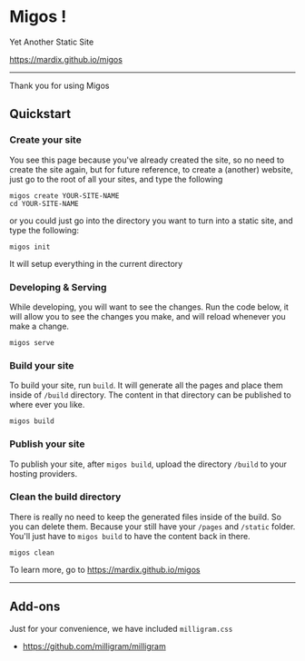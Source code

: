 # Migos !

Yet Another Static Site 

https://mardix.github.io/migos

---

Thank you for using Migos 

## Quickstart

### Create your site

You see this page because you've already created the site, so no need to create 
the site again, but for future reference, to create a (another) website, just go 
to the root of all your sites, and type the following 

```
migos create YOUR-SITE-NAME
cd YOUR-SITE-NAME
```

or you could just go into the directory you want to turn into a static site, and type the following:

```
migos init
```

It will setup everything in the current directory

### Developing & Serving

While developing, you will want to see the changes. Run the code below, it will 
allow you to see the changes you make, and will reload whenever you make a change.

```
migos serve
```

### Build your site

To build your site, run `build`. It will generate all the pages and place them 
inside of `/build` directory. The content in that directory can be published 
to where ever you like.

```
migos build 
```
    
### Publish your site

To publish your site, after `migos build`, upload the directory `/build` to 
your hosting providers.
    
### Clean the build directory

There is really no need to keep the generated files inside of the build. So
you can delete them. Because your still have your `/pages` and `/static` folder. 
You'll just have to `migos build` to have the content back in there.

```
migos clean
``` 
    
To learn more, go to https://mardix.github.io/migos
    
--- 

## Add-ons

Just for your convenience, we have included `milligram.css`

- https://github.com/milligram/milligram
    



